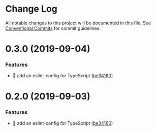 # Change Log

All notable changes to this project will be documented in this file.
See [Conventional Commits](https://conventionalcommits.org) for commit guidelines.

# 0.3.0 (2019-09-04)


### Features

* 🎸 add an eslint-config for TypeScript ([be34160](http:///polygon-ui/commits/be34160))





# 0.2.0 (2019-09-03)


### Features

* 🎸 add an eslint-config for TypeScript ([be34160](http:///polygon-ui/commits/be34160))
